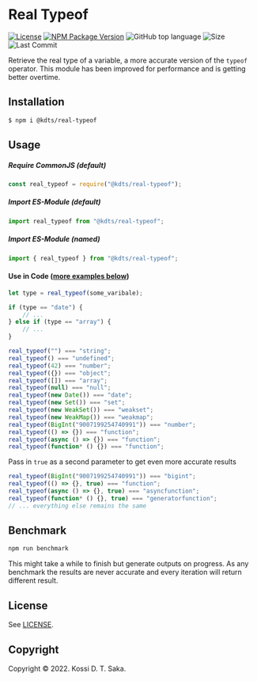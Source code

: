 # Real Typeof

[![License][license-image]][license-url] [![NPM Package Version][npm-image-version]][npm-url] ![GitHub top language][language-image] ![Size][size-image] ![Last Commit][commit-image]

Retrieve the real type of a variable, a more accurate version of the `typeof` operator. This module has been improved for performance and is getting better overtime.

## Installation

```bash
$ npm i @kdts/real-typeof
```

## Usage

##### Require CommonJS (default)

```js
const real_typeof = require("@kdts/real-typeof");
```

##### Import ES-Module (default)

```js
import real_typeof from "@kdts/real-typeof";
```

##### Import ES-Module (named)

```js
import { real_typeof } from "@kdts/real-typeof";
```

#### Use in Code ([more examples below](#some-examples))

```js
let type = real_typeof(some_varibale);

if (type == "date") {
    // ...
} else if (type == "array") {
    // ...
}

real_typeof("") === "string";
real_typeof() === "undefined";
real_typeof(42) === "number";
real_typeof({}) === "object";
real_typeof([]) === "array";
real_typeof(null) === "null";
real_typeof(new Date()) === "date";
real_typeof(new Set()) === "set";
real_typeof(new WeakSet()) === "weakset";
real_typeof(new WeakMap()) === "weakmap";
real_typeof(BigInt("9007199254740991")) === "number";
real_typeof(() => {}) === "function";
real_typeof(async () => {}) === "function";
real_typeof(function* () {}) === "function";
```

Pass in `true` as a second parameter to get even more accurate results

```js
real_typeof(BigInt("9007199254740991")) === "bigint";
real_typeof(() => {}, true) === "function";
real_typeof(async () => {}, true) === "asyncfunction";
real_typeof(function* () {}, true) === "generatorfunction";
// ... everything else remains the same
```

## Benchmark

```bash
npm run benchmark
```

This might take a while to finish but generate outputs on progress. As any benchmark the results are never accurate and every iteration will return different result.

## License

See [LICENSE][license-url].

## Copyright

Copyright &copy; 2022. Kossi D. T. Saka.

[npm-image-version]: https://img.shields.io/npm/v/@kdts/real-typeof.svg
[npm-image-downloads]: https://img.shields.io/npm/dm/@kdts/real-typeof.svg?color=purple
[npm-url]: https://npmjs.org/package/@kdts/real-typeof
[license-image]: https://img.shields.io/github/license/kossidts/real-typeof
[license-url]: https://github.com/kossidts/real-typeof/blob/master/LICENSE
[language-image]: https://img.shields.io/github/languages/top/kossidts/real-typeof?color=yellow
[size-image]: https://img.shields.io/github/repo-size/kossidts/real-typeof?color=light
[commit-image]: https://img.shields.io/github/last-commit/kossidts/real-typeof
[actions-url]: https://github.com/kossidts/real-typeof/actions
[workflow-image]: https://github.com/kossidts/real-typeof/actions/workflows/node.js.yml/badge.svg
[workflow-image-2]: https://github.com/kossidts/real-typeof/workflows/Node.js%20CI/badge.svg
